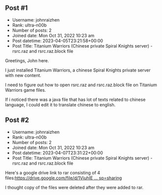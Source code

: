 ## Post #1
- Username: johnraizhen
- Rank: ultra-n00b
- Number of posts: 2
- Joined date: Mon Oct 31, 2022 10:23 am
- Post datetime: 2023-04-05T23:21:58+00:00
- Post Title: Titanium Warriors (Chinese private Spiral Knights server) - rsrc.raz and rsrc.raz.block file

Greetings, John here.

I just installed Titanium Warriors, a chinese Spiral Knights private server with new content.

I need to figure out how to open rsrc.raz and rsrc.raz.block file on Titanium Warriors game files.

If i noticed there was a java file that has lot of texts related to chinese language, I could edit it to translate chinese to english.
## Post #2
- Username: johnraizhen
- Rank: ultra-n00b
- Number of posts: 2
- Joined date: Mon Oct 31, 2022 10:23 am
- Post datetime: 2023-04-07T23:31:22+00:00
- Post Title: Titanium Warriors (Chinese private Spiral Knights server) - rsrc.raz and rsrc.raz.block file

Here's a google drive link to rar consisting of 4 files:[https://drive.google.com/file/d/1ViuhIE ... sp=sharing](https://drive.google.com/file/d/1ViuhIEckTnCBxt4UySx8IJsXC5c1Y8Fx/view?usp=sharing)

I thought copy of the files were deleted after they were added to rar.
